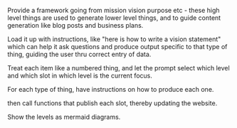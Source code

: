 Provide a framework going from mission vision purpose etc - these high level things are used to generate lower level things, and to guide content generation like blog posts and business plans.

Load it up with instructions, like "here is how to write a vision statement" which can help it ask questions and produce output specific to that type of thing, guiding the user thru correct entry of data.

Treat each item like a numbered thing, and let the prompt select which level and which slot in which level is the current focus.

For each type of thing, have instructions on how to produce each one.

then call functions that publish each slot, thereby updating the website.

Show the levels as mermaid diagrams.
